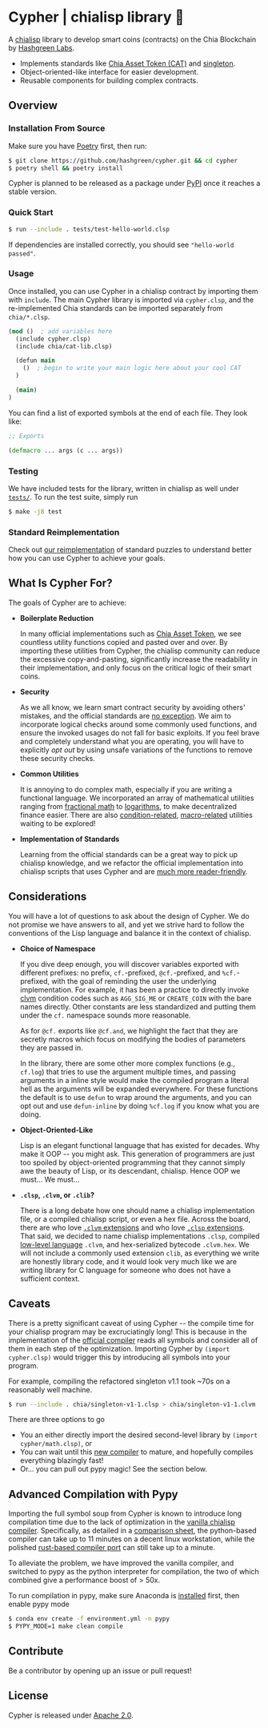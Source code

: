 # Cypher | chialisp library 🌱

A [chialisp](https://chialisp.com) library to develop smart coins (contracts) on the Chia Blockchain by [Hashgreen Labs](https://www.hashgreen.net).

- Implements standards like [Chia Asset Token (CAT)](https://chialisp.com/cats) and [singleton](https://chialisp.com/singletons/).
- Object-oriented-like interface for easier development.
- Reusable components for building complex contracts.

## Overview

### Installation From Source

Make sure you have [Poetry](https://python-poetry.org) first, then run:

```sh
$ git clone https://github.com/hashgreen/cypher.git && cd cypher
$ poetry shell && poetry install
```

Cypher is planned to be released as a package under [PyPI](https://pypi.org) once it reaches a stable version.

### Quick Start

```sh
$ run --include . tests/test-hello-world.clsp
```

If dependencies are installed correctly, you should see `"hello-world passed"`.

### Usage

Once installed, you can use Cypher in a chialisp contract by importing them with `include`.
The main Cypher library is imported via `cypher.clsp`, and the re-implemented Chia standards can be imported separately from `chia/*.clsp`.

```clojure
(mod ()  ; add variables here
  (include cypher.clsp)
  (include chia/cat-lib.clsp)

  (defun main
    ()  ; begin to write your main logic here about your cool CAT
  )

  (main)
)
```

You can find a list of exported symbols at the end of each file. They look like:

```clojure
;; Exports

(defmacro ... args (c ... args))
```

### Testing

We have included tests for the library, written in chialisp as well under [`tests/`](tests).
To run the test suite, simply run

```sh
$ make -j8 test
```

### Standard Reimplementation

Check out [our reimplementation](chia/) of standard puzzles to understand better how you can use Cypher to achieve your goals.

## What Is Cypher For?

The goals of Cypher are to achieve:

- **Boilerplate Reduction**

  In many official implementations such as [Chia Asset Token](https://github.com/Chia-Network/chia-blockchain/blob/e5bc89e5b6ea36b9e1c65da7c13fdc96cfaae2dd/chia/wallet/puzzles/cat_v2.clvm), we see countless utility functions copied and pasted over and over.
  By importing these utilities from Cypher, the chialisp community can reduce the excessive copy-and-pasting, significantly increase the readability in their implementation, and only focus on the critical logic of their smart coins.

- **Security**

  As we all know, we learn smart contract security by avoiding others' mistakes, and the official standards are [no exception](https://www.chia.net/2022/07/25/upgrading-the-cat-standard/).
  We aim to incorporate logical checks around some commonly used functions, and ensure the invoked usages do not fall for basic exploits.
  If you feel brave and completely understand what you are operating, you will have to explicitly _opt out_ by using unsafe variations of the functions to remove these security checks.

- **Common Utilities**

  It is annoying to do complex math, especially if you are writing a functional language.
  We incorporated an array of mathematical utilities ranging from [fractional math](cypher/fracmath.clsp) to [logarithms](cypher/logexpmath.clsp), to make decentralized finance easier.
  There are also [condition-related](cypher/condition_codes.clsp), [macro-related](cypher/macros.clsp) utilities waiting to be explored!

- **Implementation of Standards**

  Learning from the official standards can be a great way to pick up chialisp knowledge, and we refactor the official implementation into chialisp scripts that uses Cypher and are [much more reader-friendly](chia/singleton-v1-1.clsp).

## Considerations

You will have a lot of questions to ask about the design of Cypher.
We do not promise we have answers to all, and yet we strive hard to follow the conventions of the Lisp language and balance it in the context of chialisp.

- **Choice of Namespace**

  If you dive deep enough, you will discover variables exported with different prefixes: no prefix, `cf.`-prefixed, `@cf.`-prefixed, and `%cf.`-prefixed, with the goal of reminding the user the underlying implementation.
  For example, it has been a practice to directly invoke [clvm](https://chialisp.com/clvm) condition codes such as `AGG_SIG_ME` or `CREATE_COIN` with the bare names directly.
  Other constants are less standardized and putting them under the `cf.` namespace sounds more reasonable.

  As for `@cf.` exports like `@cf.and`, we highlight the fact that they are secretly macros which focus on modifying the bodies of parameters they are passed in.

  In the library, there are some other more complex functions (e.g., `cf.log`) that tries to use the argument multiple times, and passing arguments in a inline style would make the compiled program a literal hell as the arguments will be expanded everywhere.
  For these functions the default is to use `defun` to wrap around the arguments, and you can opt out and use `defun-inline` by doing `%cf.log` if you know what you are doing.

- **Object-Oriented-Like**

  Lisp is an elegant functional language that has existed for decades.
  Why make it OOP -- you might ask.
  This generation of programmers are just too spoiled by object-oriented programming that they cannot simply awe the beauty of Lisp, or its descendant, chialisp.
  Hence OOP we must... We must...

- **`.clsp`, `.clvm`, or `.clib`?**

  There is a long debate how one should name a chialisp implementation file, or a compiled chialisp script, or even a hex file.
  Across the board, there are who love [`.clvm` extensions](https://github.com/Chia-Network/chia-blockchain/tree/1.7.0/chia/wallet/puzzles) and who love [`.clsp` extensions](https://github.com/Chia-Network/internal-custody/blob/0.2.2/cic/clsp/singleton/singleton_top_layer_v1_1.clsp).
  That said, we decided to name chialisp implementations `.clsp`, compiled [low-level language](https://chialisp.com/clvm) `.clvm`, and hex-serialized bytecode `.clvm.hex`.
  We will not include a commonly used extension `clib`, as everything we write are honestly library code, and it would look very much like we are writing library for C language for someone who does not have a sufficient context.

## Caveats

There is a pretty significant caveat of using Cypher -- the compile time for your chialisp program may be excruciatingly long!
This is because in the implementation of the [official compiler](https://github.com/Chia-Network/clvm_tools_rs) reads all symbols and consider all of them in each step of the optimization.
Importing Cypher by `(import cypher.clsp)` would trigger this by introducing all symbols into your program.

For example, compiling the refactored singleton v1.1 took ~70s on a reasonably well machine.

```sh
$ run --include . chia/singleton-v1-1.clsp > chia/singleton-v1-1.clvm
```

There are three options to go

- You an either directly import the desired second-level library by `(import cypher/math.clsp)`, or
- You can wait until this [new compiler](https://github.com/Chia-Network/clvm_tools_rs/blob/a660ce7ce07064a6a81bb361f169f6de195cba10/README.md?plain=1#L40-L43) to mature, and hopefully compiles everything blazingly fast!
- Or... you can pull out pypy magic! See the section below.

## Advanced Compilation with Pypy

Importing the full symbol soup from Cypher is known to introduce long compilation time due to the lack of optimization in the [vanilla chialisp compiler](https://github.com/Chia-Network/clvm_tools/tree/main).
Specifically, as detailed in a [comparison sheet](https://docs.google.com/spreadsheets/d/1vlkDI5i1JK2o1aQo9BICOzHN33j5ar44Wt2lSUtH_ZA), the python-based compiler can take up to 11 minutes on a decent linux workstation, while the polished [rust-based compiler port](https://github.com/Chia-Network/clvm_tools_rs) can still take up to a minute.

To alleviate the problem, we have improved the vanilla compiler, and switched to pypy as the python interpreter for compilation, the two of which combined give a performance boost of > 50x.

To run compilation in pypy, make sure Anaconda is [installed](https://conda.io/projects/conda/en/latest/user-guide/install/index.html) first, then enable pypy mode

```sh
$ conda env create -f environment.yml -n pypy
$ PYPY_MODE=1 make clean compile
```

## Contribute

Be a contributor by opening up an issue or pull request!

## License

Cypher is released under [Apache 2.0](LICENSE).
